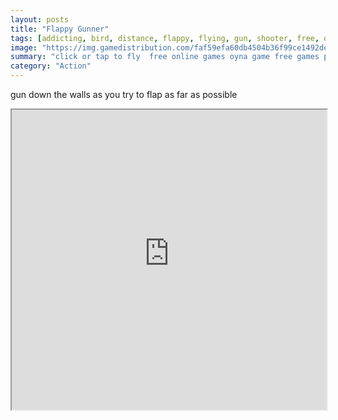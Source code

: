 ```yaml
---
layout: posts
title: "Flappy Gunner"
tags: [addicting, bird, distance, flappy, flying, gun, shooter, free, online, games, oyna, game, free, games, play, play, games]
image: "https://img.gamedistribution.com/faf59efa60db4504b36f99ce1492de04.jpg"
summary: "click or tap to fly  free online games oyna game free games play play games"
category: "Action"
---
```


gun down the walls as you try to flap as far as possible

<iframe width="100%" height="480px;" src="https://html5.gamedistribution.com/faf59efa60db4504b36f99ce1492de04/"></iframe>